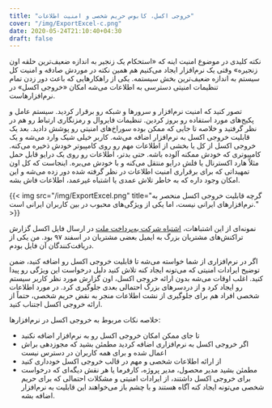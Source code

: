 ```yaml
---
title: "خروجی اکسل، کابوس حریم شخصی و امنیت اطلاعات"
cover: "/img/ExportExcel-c.png"
date: 2020-05-24T21:10:40+04:30
draft: false
---
```


نکته کلیدی در موضوع امنیت اینه که «استحکام یک زنجیر به اندازه ضعیف‌ترین حلقه اون زنجیره» وقتی یک نرم‌افزار ایجاد می‌کنیم هم همین نکته در موردش صادقه و امنیت کل سیستم به اندازه ضعیف‌ترین بخش سیستمه. یکی از راهکارهایی که باعث دور زدن تمام تنظیمات امنیتی دسترسی به اطلاعات می‌شه امکان «خروجی اکسل» در نرم‌افزارهاست.

تصور کنید که امنیت نرم‌افزار و سرورها و شبکه رو برقرار کردید. سیستم عامل و پکیج‌های مورد استفاده رو بروز کردین. تنظیمات فایروال و رمزنگاری ارتباط رو هم در نظر گرفتید و خلاصه تا جایی که ممکن بوده سوراخ‌های امنیتی رو پوشش دادید. بعد یک قابلیت خروجی اکسل به نرم‌افزار اضافه می‌شه. کاربر خیلی شیک وارد می‌شه و یک خروجی اکسل از کل یا بخشی از اطلاعات مهم رو روی کامپیوتر خودش ذخیره می‌کنه. کامپیوتری که خودش ممکنه آلوده باشه. حتی بدتر، اطلاعات رو روی یک درایو قابل حمل مثلاً هارد اکسترنال یا فلش درایو منتقل می‌کنه و با خودش می‌بره. اینجاست که کل اون تمهیداتی که برای برقراری امنیت اطلاعات در نظر گرفته شده دور زده می‌شه و این امکان وجود داره که به خاطر تلاش عمدی یا اشتباه غیرعمد، اطلاعات فاش بشه.

{{< img src="/img/ExportExcel.png" title="گرچه قابلیت خروجی اکسل منحصر به نرم‌افزارهای ایرانی نیست، اما یکی از ویژگی‌های محبوب در بین کاربران ایرانی است." >}}


نمونه‌ای از این اشتباهات، [اشتباه شرکت به‌پرداخت ملت](https://itiran.com/2019/03/05/%D8%A8%D9%87-%D9%BE%D8%B1%D8%AF%D8%A7%D8%AE%D8%AA-%D9%85%D9%84%D8%AA-%D8%A7%D8%B4%D8%AA%D8%A8%D8%A7%D9%87%DB%8C-%D8%A7%D8%B7%D9%84%D8%A7%D8%B9%D8%A7%D8%AA-%D9%85%D8%B4%D8%AA%D8%B1%DB%8C%D8%A7%D9%86/) در ارسال فایل اکسل گزارش تراکنش‌های مشتریان بزرگ به ایمیل بعضی مشتریان در اسفند ۹۷ بود. من یکی از دریافت‌کنندگان آن فایل بودم.

اگر در نرم‌افزاری از شما خواسته می‌شه تا قابلیت خروجی اکسل رو اضافه کنید، ضمن توضیح ایرادات امنیتی که می‌تونه ایجاد کنه تلاش کنید دلیل درخواست این ویژگی رو پیدا کنید. اغلب اوقات می‌شه بدون ارائه خروجی اکسل، اون گزارش مورد نظر کاربر سیستم رو ایجاد کرد و از دردسرهای بزرگ احتمالی بعدی جلوگیری کرد. در مورد اطلاعات شخصی افراد هم برای جلوگیری از نشت اطلاعات منجر به نقض حریم شخصی، حتماً از ارائه خروجی اکسل اجتناب کنید.

خلاصه نکات مربوط به خروجی اکسل در نرم‌افزارها:

- تا جای ممکن امکان خروجی اکسل رو به نرم‌افزار اضافه نکنید
- اگر خروجی اکسل به نرم‌افزاری اضافه کردید مطمئن بشید که مجوزدهی براش اعمال شده و برای همه کاربران در دسترس نیست
- از ارائه اطلاعات شخصی و مهم در قالب خروجی اکسل خودداری کنید
- مطمئن بشید مدیر محصول، مدیر پروژه، کارفرما یا هر نقش دیگه‌ای که درخواست برای خروجی اکسل داشتند، از ایرادات امنیتی و مشکلات احتمالی که برای حریم شخصی می‌تونه ایجاد کنه آگاه هستند و با چشم باز می‌خواهند این قابلیت به نرم‌افزار اضافه بشه.
